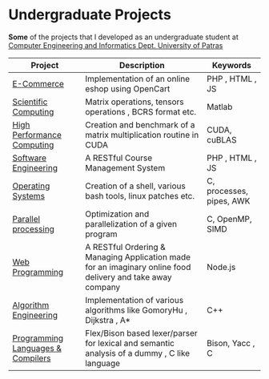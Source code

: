 # Undergraduate Projects

**Some** of the projects that I developed as an undergraduate student at [Computer Engineering and Informatics Dept. University of Patras](https://www.ceid.upatras.gr/)

Project  | Description | Keywords
------------- | ------------- | ------------
[E-Commerce][ecomm]  |  Implementation of an online eshop using OpenCart |PHP , HTML , JS
[Scientific Computing][sccomp]  |  Matrix operations, tensors operations , BCRS format etc. | Matlab
[High Performance Computing][hpc] | Creation and benchmark of a matrix multiplication routine in CUDA | CUDA, cuBLAS
[Software Engineering][soft] |  A RESTful Course Management System | PHP , HTML , JS
[Operating Systems][os] | Creation of a shell, various bash tools, linux patches etc. | C, processes, pipes, AWK
[Parallel processing][parale] | Optimization and parallelization of a given program | C, OpenMP, SIMD
[Web Programming][web] | A RESTful Ordering & Managing Application made for an imaginary online food delivery and take away company | Node.js
[Algorithm Engineering][alg] | Implementation of various algorithms like GomoryHu , Dijkstra , A* | C++
[Programming Languages & Compilers][compil] | Flex/Bison based lexer/parser for lexical and semantic analysis of a dummy , C like language| Bison, Yacc , C

[compil]:<https://github.com/omnone/parser-lexer>
[alg]: <https://github.com/omnone/GomoryHu>
[ecomm]: <./e-commerce>
[soft]: <https://github.com/omnone/MyCeidClass>
[os]: <./operating-systems>
[hpc]: <./high-performance-computing>
[parale]: <./parallel-programming>
[web]: <https://github.com/omnone/localcoffee_webapp>
[sccomp]: <./scientific-computing>

